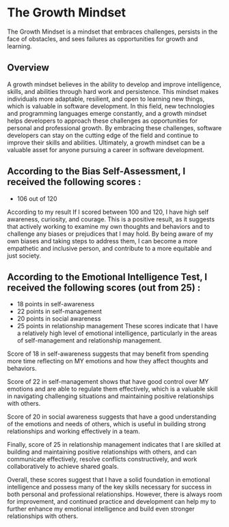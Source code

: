# The Growth Mindset
The Growth Mindset is a mindset that embraces challenges, persists in the face of obstacles, and sees failures as opportunities for growth and learning.

## Overview
A growth mindset believes in the ability to develop and improve intelligence, skills, and abilities through hard work and persistence. This mindset makes individuals more adaptable, resilient, and open to learning new things, which is valuable in software development. In this field, new technologies and programming languages emerge constantly, and a growth mindset helps developers to approach these challenges as opportunities for personal and professional growth. By embracing these challenges, software developers can stay on the cutting edge of the field and continue to improve their skills and abilities. Ultimately, a growth mindset can be a valuable asset for anyone pursuing a career in software development.

## According to the Bias Self-Assessment, I received the following scores :
- 106 out of 120 

According to my result If I scored between 100 and 120, I have high self awareness, curiosity, and courage.
This is a positive result, as it suggests that actively working to examine my own thoughts and behaviors and to challenge any biases or prejudices that I may hold. By being aware of my own biases and taking steps to address them, I can become a more empathetic and inclusive person, and contribute to a more equitable and just society.

## According to the Emotional Intelligence Test, I received the following scores (out from 25) :

- 18 points in self-awareness 
- 22 points in self-management
- 20 points in social awareness
- 25 points in relationship management
These scores indicate that I have a relatively high level of emotional intelligence, particularly in the areas of self-management and relationship management.

Score of 18 in self-awareness suggests that  may benefit from spending more time reflecting on MY emotions and how they affect  thoughts and behaviors.

Score of 22 in self-management shows that have good control over MY emotions and are able to regulate them effectively, which is a valuable skill in navigating challenging situations and maintaining positive relationships with others.

Score of 20 in social awareness suggests that have a good understanding of the emotions and needs of others, which is useful in building strong relationships and working effectively in a team.

Finally, score of 25 in relationship management indicates that I are skilled at building and maintaining positive relationships with others, and can communicate effectively, resolve conflicts constructively, and work collaboratively to achieve shared goals.

Overall, these scores suggest that I have a solid foundation in emotional intelligence and possess many of the key skills necessary for success in both personal and professional relationships. However, there is always room for improvement, and continued practice and development can help my to further enhance my emotional intelligence and build even stronger relationships with others.

